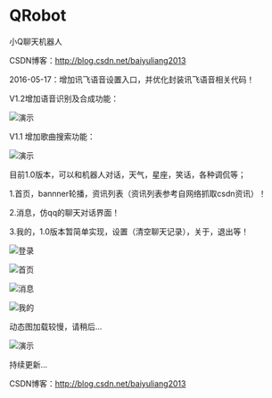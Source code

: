 # QRobot

小Q聊天机器人

CSDN博客：http://blog.csdn.net/baiyuliang2013

2016-05-17：增加讯飞语音设置入口，并优化封装讯飞语音相关代码！

V1.2增加语音识别及合成功能：

![演示](http://img.blog.csdn.net/20160516141620589)

V1.1 增加歌曲搜索功能：

![演示](http://img.blog.csdn.net/20160513140525233)

目前1.0版本，可以和机器人对话，天气，星座，笑话，各种调侃等；

1.首页，bannner轮播，资讯列表（资讯列表参考自网络抓取csdn资讯）！

2.消息，仿qq的聊天对话界面！

3.我的，1.0版本暂简单实现，设置（清空聊天记录），关于，退出等！

![登录](http://img.blog.csdn.net/20160512180054428)

![首页](http://img.blog.csdn.net/20160512180110709)

![消息](http://img.blog.csdn.net/20160512180142944)

![我的](http://img.blog.csdn.net/20160512180128772)

动态图加载较慢，请稍后...

![演示](http://img.blog.csdn.net/20160512181129051)

持续更新...

CSDN博客：http://blog.csdn.net/baiyuliang2013
